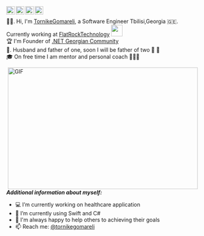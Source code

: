 <a href="https://discord.gg/BVqsu48v">
  <img align="left" alt="Tornike's Discord" width="22px" src="https://cdn.jsdelivr.net/npm/simple-icons@v3/icons/discord.svg" />
</a>
<a href="https://twitter.com/tornikegomareli">
  <img align="left" alt="Tornike Gomareli | Twitter" width="22px" src="https://cdn.jsdelivr.net/npm/simple-icons@v3/icons/twitter.svg" />
</a>
<a href="https://www.linkedin.com/in/tornikegomareli/">
  <img align="left" alt="Tornike's LinkdeIN" width="22px" src="https://cdn.jsdelivr.net/npm/simple-icons@v3/icons/linkedin.svg" />
</a>
<a href="https://www.instagram.com/gomarelit/">
  <img align="left" alt="Tornike's Instagram" width="22px" src="https://cdn.jsdelivr.net/npm/simple-icons@v3/icons/instagram.svg" />
</a>

<br>



👩‍🚀. Hi, I'm [TornikeGomareli](https://twitter.com/tornikegomareli), a Software Engineer Tbilisi,Georgia 🇬🇪. Currently working at <a href="https://www.flatrocktech.com/">FlatRockTechnology</a> <img src="https://media.giphy.com/media/WUlplcMpOCEmTGBtBW/giphy.gif" width="30"> <br>🏆 I'm Founder of [.NET Georgian Community](https://www.facebook.com/groups/375863892826868) <br>🏡. Husband and father of one, soon I will be father of two 👶 👶 
<br>🎓 On free time I am mentor and personal coach 👨🏽‍💼 </em></p>


  <img align="right" alt="GIF" src="https://i2.wp.com/allhtaccess.info/wp-content/uploads/2018/03/programming.gif?fit=1281%2C716&ssl=1" width="500" height="320" />

***Additional information about myself:***

- 💻 I’m currently working on healthcare application
- 🌱 I’m currently using Swift and C#
- 💬 I'm always happy to help others to achieving their goals
- 📫 Reach me: [@tornikegomareli](https://twitter.com/tornikegomareli)
